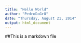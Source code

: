 ```yaml
---
title: "Hello World"
author: "PedroDaGr8"
date: "Thursday, August 21, 2014"
output: html_document
---
```


##This is a markdown file

